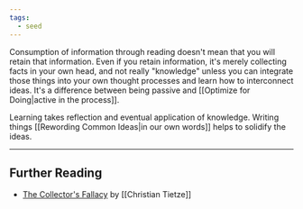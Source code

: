 ```yaml
---
tags:
  - seed
---
```

Consumption of information through reading doesn't mean that you will retain that information. Even if you retain information, it's merely collecting facts in your own head, and not really "knowledge" unless you can integrate those things into your own thought processes and learn how to interconnect ideas. It's a difference between being passive and [[Optimize for Doing|active in the process]].

Learning takes reflection and eventual application of knowledge. Writing things [[Rewording Common Ideas|in our own words]] helps to solidify the ideas.

---

## Further Reading

- [The Collector's Fallacy](https://zettelkasten.de/posts/collectors-fallacy/) by [[Christian Tietze]]